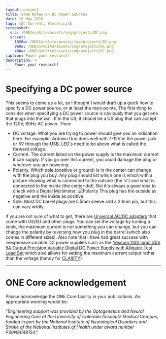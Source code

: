 ```yaml
---
layout: project
title: Some Notes on DC Power Sources
date: 16 May 2018
tags: [DC Current, Electrical]
screenshot:
  src: /ONECoreSite/assets/img/projects/DC.png
  srcset:
    1920w: /ONECoreSite/assets/img/projects/DC.png
    960w: /ONECoreSite/assets/img/projects/DC.png
    480w: /ONECoreSite/assets/img/projects/DC.png
caption: Power your research!
description: >
    Power your research!
---
```

# Specifying a DC power source
This seems to come up a lot, so I thought I would draft up a quick how to specify a DC power source, or at least the main points. The first thing to consider when specifying a DC power source is obviously that you get one that plugs into the wall. If in the US, it should be a US plug that can accept the 120V, 60Hz AC power. Then:

* DC voltage. What you are trying to power should give you an indication here. For example: Arduino Uno does well with 7-12V in the power jack or 5V through the USB. LED's need to be above what is called the forward voltage.
* Current. The current listed on the power supply is the maximum current it can supply. If you go over this current, you could damage the plug or whatever you are powering.
* Polarity. Which pole (positive or ground) is in the center can change with the plug you buy. Any plug should list which one is which with a picture showing what is connected to the outside (the 'c') and what is connected to the inside (the center dot). But it's always a good idea to check with a Digital Multimeter.
![Polarity](/ONECoreSite/assets/img/projects/DCPolarity.png "Polarity")
This plug has the outside as negative and the inside as positive.
* Size. Most DC barrel plugs are 5.5mm sleeve and a 2.1mm pin, but this can vary wildly.

If you are not sure of what to get, there are [Universal AC/DC adapters](https://www.amazon.com/Universal-CUGLB-Switching-Selectable-Electronics/dp/B074FT2LXD/ref=sr_1_16?ie=UTF8&qid=1526138805&sr=8-16&keywords=variable+dc+power+supply) that come with US/EU and other plugs. You can set the voltage by turning a knob, the maximum current is not something you can change, but you can change the polarity by reversing how you plug in the barrel (which also comes in different sizes).
Also note that I have had great success with inexpensive variable DC power supplies such as the [Yescom 110V Input 30V 5A Output Precision Variable Digital DC Power Supply with Alligator Test Lead Set](https://www.amazon.com/Yescom-Precision-Variable-Digital-Alligator/dp/B00QJS8RW0/ref=sr_1_10?ie=UTF8&qid=1526138805&sr=8-10&keywords=variable+dc+power+supply) which also allows for setting the maximum current output rather than the voltage (handy for [CLARITY](/ONECoreSite/_projects/CLARITYL-ETC))

***

# ONE Core acknowledgement
Please acknowledge the ONE Core facility in your publications. An appropriate wording would be:

*"Engineering support was provided by the Optogenetics and Neural Engineering Core at the University of Colorado Anschutz Medical Campus, funded in part by the National Institute of Neurological Disorders and Stroke of the National Institutes of Health under award number P30NS048154."*
